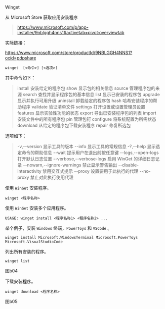 Winget



从 Microsoft Store 获取应用安装程序

> https://www.microsoft.com/p/app-installer/9nblggh4nns1#activetab=pivot:overviewtab



实际链接：

https://www.microsoft.com/store/productId/9NBLGGH4NNS1?ocid=pdpshare



```
winget  [<命令>] [<选项>]
```



其中命令如下：

>  install          安装给定的程序包
>  show           显示包的相关信息
>  source        管理程序包的来源
>  search        查找并显示程序包的基本信息
>  list               显示已安装的程序包
>  upgrade     显示并执行可用升级
>  uninstall     卸载给定的程序包
>  hash           哈希安装程序的帮助程序
>  validate      验证清单文件
>  settings      打开设置或设置管理员设置
>  features     显示实验性功能的状态
>  export        导出已安装程序包的列表
>  import        安装文件中的所有程序包
>  pin               管理包钉
>  configure    将系统配置为所需状态
>  download   从给定的程序包下载安装程序
>  repair          修复所选包



选项如下：

>-v,--version                               显示工具的版本
>--info                                         显示工具的常规信息
>-?,--help                                     显示选定命令的帮助信息
>--wait                                         提示用户在退出前按任意键
>--logs,--open-logs                    打开默认日志位置
>--verbose,--verbose-logs        启用 WinGet 的详细日志记录
>--nowarn,--ignore-warnings  禁止显示警告输出
>--disable-interactivity             禁用交互式提示
>--proxy                                      设置要用于此执行的代理
>--no-proxy                                禁止对此执行使用代理





使用 `WinGet` 安装程序。

```
winget <程序名称>
```



使用 `WinGet` 安装多个应用程序。

```
USAGE: winget install <程序名称1> <程序名称2> ...
```

举个例子，安装 `Windows` 终端，`PowerToys` 和 `VSCode` 。

```
winget install Microsoft.WindowsTerminal Microsoft.PowerToys Microsoft.VisualStudioCode
```





列出所有安装的程序。

```
winget list
```

图b04



下载安装程序。

```
winget download <程序名称>
```

图b05



